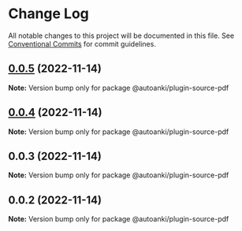 # Change Log

All notable changes to this project will be documented in this file.
See [Conventional Commits](https://conventionalcommits.org) for commit guidelines.

## [0.0.5](https://github.com/chenlijun99/autoanki/compare/@autoanki/plugin-source-pdf@0.0.4...@autoanki/plugin-source-pdf@0.0.5) (2022-11-14)

**Note:** Version bump only for package @autoanki/plugin-source-pdf





## [0.0.4](https://github.com/chenlijun99/autoanki/compare/@autoanki/plugin-source-pdf@0.0.3...@autoanki/plugin-source-pdf@0.0.4) (2022-11-14)

**Note:** Version bump only for package @autoanki/plugin-source-pdf





## 0.0.3 (2022-11-14)

**Note:** Version bump only for package @autoanki/plugin-source-pdf

## 0.0.2 (2022-11-14)

**Note:** Version bump only for package @autoanki/plugin-source-pdf
